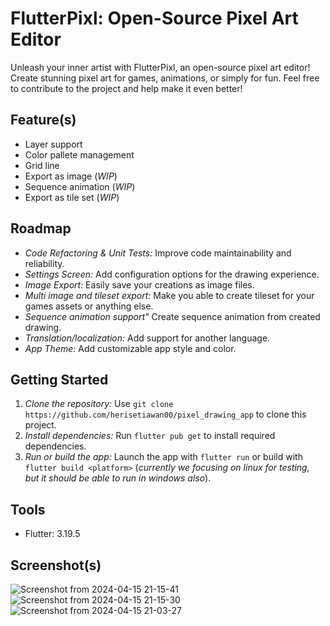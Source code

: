 # FlutterPixl: Open-Source Pixel Art Editor

Unleash your inner artist with FlutterPixl, an open-source pixel art editor! Create stunning pixel art for games, animations, or simply for fun. Feel free to contribute to the project and help make it even better!

## Feature(s)

* Layer support
* Color pallete management
* Grid line
* Export as image (_WIP_)
* Sequence animation (_WIP_)
* Export as tile set (_WIP_)

## Roadmap
* *Code Refactoring & Unit Tests:* Improve code maintainability and reliability.
* *Settings Screen:* Add configuration options for the drawing experience.
* *Image Export:* Easily save your creations as image files.
* *Multi image and tileset export:* Make you able to create tileset for your games assets or anything else.
* *Sequence animation support"* Create sequence animation from created drawing.
* *Translation/localization:* Add support for another language.
* *App Theme:* Add customizable app style and color.

## Getting Started
1. *Clone the repository:* Use `git clone https://github.com/herisetiawan00/pixel_drawing_app` to clone this project.
2. *Install dependencies:* Run `flutter pub get` to install required dependencies.
3. *Run or build the app:* Launch the app with `flutter run` or build with `flutter build <platform>` (_currently we focusing on linux for testing, but it should be able to run in windows also_).

## Tools
* Flutter: 3.19.5

## Screenshot(s)
![Screenshot from 2024-04-15 21-15-41](https://github.com/herisetiawan00/pixel_drawing_app/assets/36474174/bb2f7349-11b4-4f9d-b52a-af5975bbc782)
![Screenshot from 2024-04-15 21-15-30](https://github.com/herisetiawan00/pixel_drawing_app/assets/36474174/1f685824-e627-48fc-9858-56aa91f0ea4d)
![Screenshot from 2024-04-15 21-03-27](https://github.com/herisetiawan00/pixel_drawing_app/assets/36474174/a1971321-76c4-45fd-b510-82dc914bbcab)
